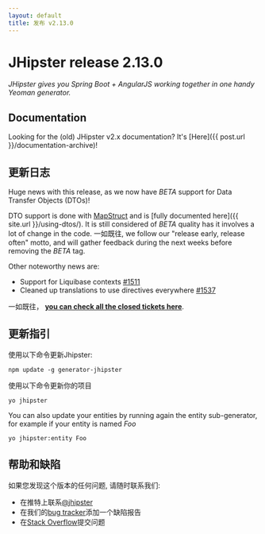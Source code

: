 ```yaml
---
layout: default
title: 发布 v2.13.0
---
```


JHipster release 2.13.0
==================

*JHipster gives you Spring Boot + AngularJS working together in one handy Yeoman generator.*

Documentation
----------

Looking for the (old) JHipster v2.x documentation? It's [Here]({{ post.url }}/documentation-archive)!

更新日志
----------

Huge news with this release, as we now have _BETA_ support for Data Transfer Objects (DTOs)!

DTO support is done with [MapStruct](http://mapstruct.org/) and is [fully documented here]({{ site.url }}/using-dtos/). It is still considered of _BETA_ quality has it involves a lot of change in the code. 一如既往, we follow our "release early, release often" motto, and will gather feedback during the next weeks before removing the _BETA_ tag.

Other noteworthy news are:

- Support for Liquibase contexts [#1511](https://github.com/jhipster/generator-jhipster/pull/1511)
- Cleaned up translations to use directives everywhere [#1537](https://github.com/jhipster/generator-jhipster/pull/1537)


一如既往， __[you can check all the closed tickets here](https://github.com/jhipster/generator-jhipster/issues?q=milestone%3A2.13.0+is%3Aclosed)__.

更新指引
------------

使用以下命令更新Jhipster:

```
npm update -g generator-jhipster
```

使用以下命令更新你的项目

```
yo jhipster
```

You can also update your entities by running again the entity sub-generator, for example if your entity is named _Foo_

```
yo jhipster:entity Foo
```

帮助和缺陷
--------------

如果您发现这个版本的任何问题, 请随时联系我们:

- 在推特上联系[@jhipster](https://twitter.com/jhipster)
- 在我们的[bug tracker](https://github.com/jhipster/generator-jhipster/issues?state=open)添加一个缺陷报告
- 在[Stack Overflow](http://stackoverflow.com/tags/jhipster/info)提交问题
